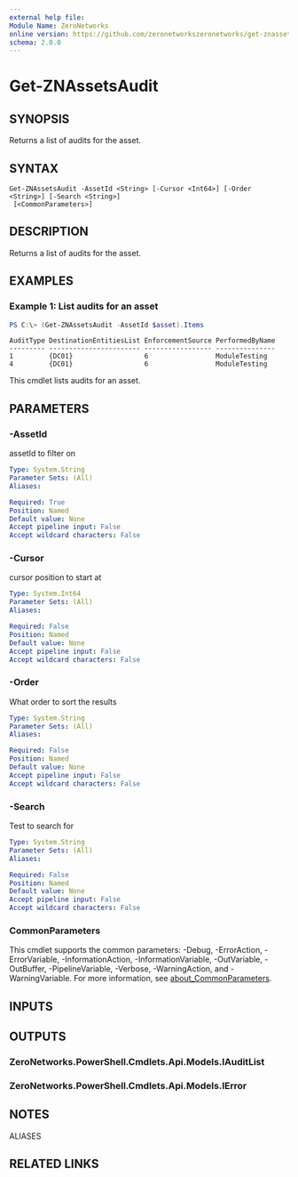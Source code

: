 ```yaml
---
external help file:
Module Name: ZeroNetworks
online version: https://github.com/zeronetworkszeronetworks/get-znassetsaudit
schema: 2.0.0
---
```


# Get-ZNAssetsAudit

## SYNOPSIS
Returns a list of audits for the asset.

## SYNTAX

```
Get-ZNAssetsAudit -AssetId <String> [-Cursor <Int64>] [-Order <String>] [-Search <String>]
 [<CommonParameters>]
```

## DESCRIPTION
Returns a list of audits for the asset.

## EXAMPLES

### Example 1: List audits for an asset
```powershell
PS C:\> (Get-ZNAssetsAudit -AssetId $asset).Items
```

```output
AuditType DestinationEntitiesList EnforcementSource PerformedByName
--------- ----------------------- ----------------- ---------------
1         {DC01}                  6                 ModuleTesting
4         {DC01}                  6                 ModuleTesting
```

This cmdlet lists audits for an asset.

## PARAMETERS

### -AssetId
assetId to filter on

```yaml
Type: System.String
Parameter Sets: (All)
Aliases:

Required: True
Position: Named
Default value: None
Accept pipeline input: False
Accept wildcard characters: False
```

### -Cursor
cursor position to start at

```yaml
Type: System.Int64
Parameter Sets: (All)
Aliases:

Required: False
Position: Named
Default value: None
Accept pipeline input: False
Accept wildcard characters: False
```

### -Order
What order to sort the results

```yaml
Type: System.String
Parameter Sets: (All)
Aliases:

Required: False
Position: Named
Default value: None
Accept pipeline input: False
Accept wildcard characters: False
```

### -Search
Test to search for

```yaml
Type: System.String
Parameter Sets: (All)
Aliases:

Required: False
Position: Named
Default value: None
Accept pipeline input: False
Accept wildcard characters: False
```

### CommonParameters
This cmdlet supports the common parameters: -Debug, -ErrorAction, -ErrorVariable, -InformationAction, -InformationVariable, -OutVariable, -OutBuffer, -PipelineVariable, -Verbose, -WarningAction, and -WarningVariable. For more information, see [about_CommonParameters](http://go.microsoft.com/fwlink/?LinkID=113216).

## INPUTS

## OUTPUTS

### ZeroNetworks.PowerShell.Cmdlets.Api.Models.IAuditList

### ZeroNetworks.PowerShell.Cmdlets.Api.Models.IError

## NOTES

ALIASES

## RELATED LINKS

